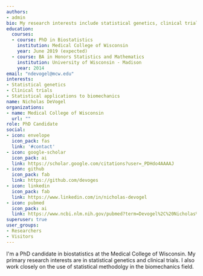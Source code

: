 ```yaml
---
authors:
- admin
bio: My research interests include statistical genetics, clinical trials, and biomechanics
education:
  courses:
  - course: PhD in Biostatistics
    institution: Medical College of Wisconsin
    year: June 2019 (expected)
  - course: BA in Honors Statistics and Mathematics
    institution: University of Wisconsin - Madison
    year: 2014
email: "ndevogel@mcw.edu"
interests:
- Statistical genetics
- Clinical trials
- Statistical applications to biomechanics
name: Nicholas DeVogel
organizations:
- name: Medical College of Wisconsin
  url: ""
role: PhD Candidate
social:
- icon: envelope
  icon_pack: fas
  link: '#contact'
- icon: google-scholar
  icon_pack: ai
  link: https://scholar.google.com/citations?user=_PDHdo4AAAAJ
- icon: github
  icon_pack: fab
  link: https://github.com/devoges
- icon: linkedin
  icon_pack: fab
  link: https://www.linkedin.com/in/nicholas-devogel
- icon: pubmed
  icon_pack: ai
  link: https://www.ncbi.nlm.nih.gov/pubmed?term=Devogel%2C%20Nicholas%5BAuthor%5D
superuser: true
user_groups:
- Researchers
- Visitors
---
```


I'm a PhD candidate in biostatistics at the Medical College of Wisconsin. My primary research interests are in statistical genetics and clinical trials. I also work closely on the use of statistical methodolgy in the biomechanics field. 

